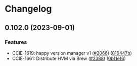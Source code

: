 # Changelog

## 0.102.0 (2023-09-01)


### Features

* CCIE-1619: happy version manager v1 ([#2066](https://github.com/chanzuckerberg/happy/issues/2066)) ([816447b](https://github.com/chanzuckerberg/happy/commit/816447b5255f22cafd3795ef244e628b1af4ea4a))
* CCIE-1661: Distribute HVM via Brew ([#2388](https://github.com/chanzuckerberg/happy/issues/2388)) ([0b11e16](https://github.com/chanzuckerberg/happy/commit/0b11e16b137506cb3e93f64f9802e898d1f7a8af))
